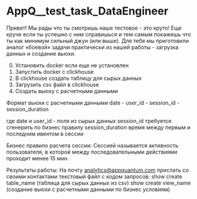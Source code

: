 # AppQ__test_task_DataEngineer

Привет! Мы рады что ты смотришь наше тестовое - это круто! 
Еще круче если ты успешно с ним справишься и тем самым покажешь что ты как минимум сильный джун (или выше). 
Для тебя мы приготовили аналог «боевой» задачи практически из нашей работы - загрузка данных и создание вьюхи. 

0. Установить docker если еще не установлен
1. Запустить docker с clickhouse
2. В clickhouse создать таблицу для сырых данных 
3. Загрузить csv файл в clickhouse 
3. Создать вьюху с расчетными данными

Формат вьюхи с расчетными данными
date - user_id - session_id - session_duration

где date и user_id - поля из сырых данных 
session_id требуется сгенерить по бизнес правилу
session_duration время между первым и последним ивентом в сессии

Бизнес правило расчета сессии: Сессией называется активность пользователя, в которой между последовательными действиями проходит менее 15 мин. 

Результаты работы: 
На почту analytics@appquantum.com прислать со своими контактами текстовый файл с кодом запросов:
show create table_name (таблица для сырых данных из csv)
show create view_name (создание вьюхи с расчетными данными по бизнес условиям)

